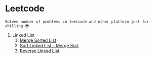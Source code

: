 # Leetcode

    Solved number of problems in leetcode and other platform just for chilling 😎

1. Linked List
    1. [Merge Sorted List](https://github.com/irshedahamed/leetcode/blob/main/MergeSortedList.java)
	1. [Sort Linked List - Merge Sort](https://github.com/irshedahamed/leetcode/blob/main/SortLinkedList.java)
    1. [Reverse Linked List](https://github.com/irshedahamed/leetcode/blob/main/ReverseLinkedList.java)